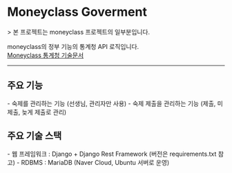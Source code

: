 <h1>Moneyclass Goverment</h1>
> 본 프로젝트는 moneyclass 프로젝트의 일부분입니다.

moneyclass의 정부 기능의 통계청 API 로직입니다.<br>
[Moneyclass 통계청 기술문서](https://www.notion.so/hyeonproject/fec1b523c1394cc2954b6f95a19a0139)


----
<h2>주요 기능</h2>
- 숙제를 관리하는 기능 (선생님, 관리자만 사용)
- 숙제 제출을 관리하는 기능 (제출, 미제출, 늦게 제출로 관리)

<h2>주요 기술 스택</h2>
- 웹 프레임워크 : Django + Django Rest Framework (버전은 requirements.txt 참고)
- RDBMS : MariaDB (Naver Cloud, Ubuntu 서버로 운영)
